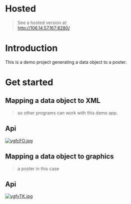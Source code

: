 # Hosted
> See a hosted version at:  
> http://106.14.57.167:8280/
# Introduction
This is a demo project generating a data object to a poster.

# Get started
## Mapping a data object to XML
> so other programs can work with this demo app.
## Api
[![ygfcFO.jpg](https://s3.ax1x.com/2021/02/17/ygfcFO.jpg)](https://imgchr.com/i/ygfcFO)


## Mapping a data object to graphics 
> a poster in this case  
## Api
[![ygfyTK.jpg](https://s3.ax1x.com/2021/02/17/ygfyTK.jpg)](https://imgchr.com/i/ygfyTK)

